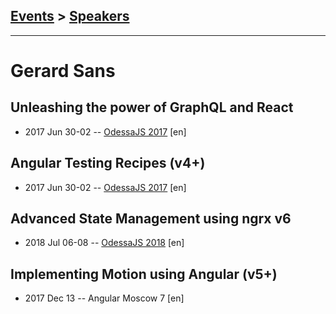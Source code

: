 ## [Events](../README.md) > [Speakers](../speakers.md)
---

# Gerard Sans

## Unleashing the power of GraphQL and React
- 2017 Jun 30-02 -- [OdessaJS 2017](https://www.youtube.com/watch?v=jWSnPo7mQlE) [en]   
## Angular Testing Recipes (v4+)
- 2017 Jun 30-02 -- [OdessaJS 2017](https://www.youtube.com/watch?v=DLSwaFKkEUs) [en]   
## Advanced State Management using ngrx v6
- 2018 Jul 06-08 -- [OdessaJS 2018](https://youtu.be/J3p2eO-ziBQ) [en]   
## Implementing Motion using Angular (v5+)
- 2017 Dec 13 -- Angular Moscow 7 [en]   
